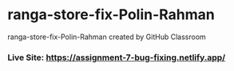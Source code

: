 # ranga-store-fix-Polin-Rahman
ranga-store-fix-Polin-Rahman created by GitHub Classroom

### Live Site: https://assignment-7-bug-fixing.netlify.app/
